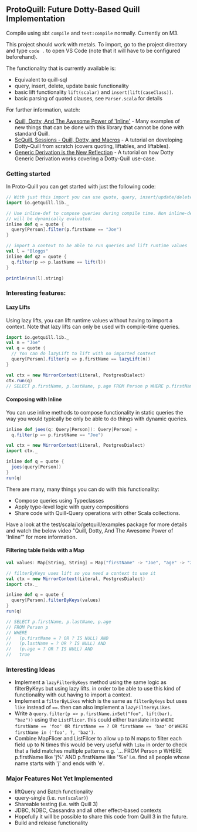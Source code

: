 ## ProtoQuill: Future Dotty-Based Quill Implementation

Compile using sbt `compile` and `test:compile` normally. Currently on M3.

This project should work with metals. To import, go to the
project directory and type `code .` to open VS Code
(note that it will have to be configured beforehand).

The functionality that is currently available is:
 - Equivalent to quill-sql
 - query, insert, delete, update basic functionality
 - basic lift functionality `lift(scalar)` and `insert(lift(caseClass))`.
 - basic parsing of quoted clauses, see `Parser.scala` for details

For further information, watch:
 - [Quill, Dotty, And The Awesome Power of 'Inline'](https://www.youtube.com/watch?v=SmBpGkIsJIU) - Many examples of new things that can be done with this library that cannot be done with standard Quill.
 - [ScQuilL Sessions - Quill, Dotty, and Macros](https://www.youtube.com/watch?v=0PSg__PPjY8&list=PLqky8QybCVQYNZY_MNJpkjFKT-dAdHQDX) - A tutorial on developing Dotty-Quill from scratch (covers quoting, liftables, and liftables).
 - [Generic Derivation is the New Reflection](https://www.youtube.com/watch?v=E9L1-rkYPng) - A tutorial on how Dotty Generic Derivation works covering a Dotty-Quill use-case.

### Getting started
In Proto-Quill you can get started with just the following code:
```scala
// With just this import you can use quote, query, insert/update/delete and lazyLift
import io.getquill.lib._

// Use inline-def to compose queries during compile time. Non inline-def queries
// will be dynamically evaluated.
inline def q = quote {
  query[Person].filter(p.firstName == "Joe")
}

// import a context to be able to run queries and lift runtime values
val l = "Bloggs"
inline def q2 = quote {
  q.filter(p => p.lastName == lift(l))
}

println(run(l).string)
```

### Interesting features:

#### Lazy Lifts
Using lazy lifts, you can lift runtime values without having to import a context.
Note that lazy lifts can only be used with compile-time queries.
```scala
import io.getquill.lib._
val n = "Joe"
val q = quote {
  // You can do lazyLift to lift with no imported context
  query[Person].filter(p => p.firstName == lazyLift(n))
}

val ctx = new MirrorContext(Literal, PostgresDialect)
ctx.run(q)
// SELECT p.firstName, p.lastName, p.age FROM Person p WHERE p.firstName = ?
```

#### Composing with Inline

You can use inline methods to compose functionality in static queries the way you would
typically be only be able to do things with dynamic queries.
```scala
inline def joes(q: Query[Person]): Query[Person] =
  q.filter(p => p.firstName == "Joe")

val ctx = new MirrorContext(Literal, PostgresDialect)
import ctx._

inline def q = quote {
  joes(query[Person])
}
run(q)
```
There are many, many things you can do with this functionality:
 - Compose queries using Typeclasses
 - Apply type-level logic with query compositions
 - Share code with Quill-Query operations with other Scala collections.

Have a look at the test/scala/io/getquill/examples package for more details
and watch the below video "Quill, Dotty, And The Awesome Power of 'Inline'"
for more information.

#### Filtering table fields with a Map
```scala
val values: Map[String, String] = Map("firstName" -> "Joe", "age" -> "22")

// filterByKeys uses lift so you need a context to use it
val ctx = new MirrorContext(Literal, PostgresDialect)
import ctx._

inline def q = quote {
  query[Person].filterByKeys(values)
}
run(q)

// SELECT p.firstName, p.lastName, p.age 
// FROM Person p 
// WHERE
//   (p.firstName = ? OR ? IS NULL) AND
//   (p.lastName = ? OR ? IS NULL) AND
//   (p.age = ? OR ? IS NULL) AND
//   true
```

### Interesting Ideas
 - Implement a `lazyFilterByKeys` method using the same logic as filterByKeys but using lazy lifts.
   in order to be able to use this kind of functionality with out having to import a context.
 - Implement a `filterByLikes` which is the same as `filterByKeys` but uses `like` instead of `==`.
   then can also implement a `lazyFilterByLikes`.
 - Write a `query.filter(p => p.firstName.inSet("foo", lift(bar), "baz"))` using the `ListFlicer`.
   this could either translate into `WHERE firstName == 'foo' OR firstName == ? OR firstName == 'baz'` or 
   `WHERE firstName in ('foo', ?, 'baz')`.
 - Combine MapFlicer and ListFilcer to allow up to N maps to filter each field up to N times
   this would be very useful with `like` in order to check that a field matches multiple patterns
   e.g. `... FROM Person p WHERE p.firstName like 'j%' AND p.firstName like '%e' i.e. find
   all people whose name starts with 'j' and ends with 'e'.

### Major Features Not Yet Implemented
 - liftQuery and Batch functionality
 - query-single (i.e. `run(scalar)`)
 - Shareable testing (i.e. with Quill 3)
 - JDBC, NDBC, Cassandra and all other effect-based contexts
  - Hopefully it will be possible to share this code from Quill 3 in the future.
 - Build and release functionality

